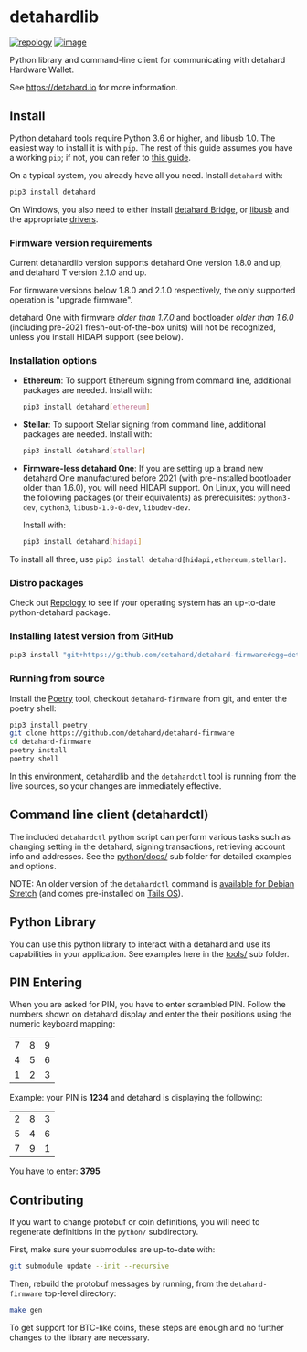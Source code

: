 # detahardlib

[![repology](https://repology.org/badge/tiny-repos/python:detahard.svg)](https://repology.org/metapackage/python:detahard) [![image](https://badges.gitter.im/detahard/community.svg)](https://gitter.im/detahard/community)

Python library and command-line client for communicating with detahard
Hardware Wallet.

See <https://detahard.io> for more information.

## Install

Python detahard tools require Python 3.6 or higher, and libusb 1.0. The easiest
way to install it is with `pip`. The rest of this guide assumes you have
a working `pip`; if not, you can refer to [this
guide](https://packaging.python.org/tutorials/installing-packages/).

On a typical system, you already have all you need. Install `detahard` with:

```sh
pip3 install detahard
```

On Windows, you also need to either install [detahard Bridge](https://suite.detahard.io/web/bridge/), or
[libusb](https://github.com/libusb/libusb/wiki/Windows) and the appropriate
[drivers](https://zadig.akeo.ie/).

### Firmware version requirements

Current detahardlib version supports detahard One version 1.8.0 and up, and detahard T version
2.1.0 and up.

For firmware versions below 1.8.0 and 2.1.0 respectively, the only supported operation
is "upgrade firmware".

detahard One with firmware _older than 1.7.0_ and bootloader _older than 1.6.0_
(including pre-2021 fresh-out-of-the-box units) will not be recognized, unless
you install HIDAPI support (see below).

### Installation options

* **Ethereum**: To support Ethereum signing from command line, additional packages are
  needed. Install with:

  ```sh
  pip3 install detahard[ethereum]
  ```

* **Stellar**: To support Stellar signing from command line, additional packages are
  needed. Install with:

  ```sh
  pip3 install detahard[stellar]
  ```

* **Firmware-less detahard One**: If you are setting up a brand new detahard One
  manufactured before 2021 (with pre-installed bootloader older than 1.6.0), you will
  need HIDAPI support. On Linux, you will need the following packages (or their
  equivalents) as prerequisites: `python3-dev`, `cython3`, `libusb-1.0-0-dev`,
  `libudev-dev`.

  Install with:

  ```sh
  pip3 install detahard[hidapi]
  ```

To install all three, use `pip3 install detahard[hidapi,ethereum,stellar]`.

### Distro packages

Check out [Repology](https://repology.org/metapackage/python:detahard) to see if your
operating system has an up-to-date python-detahard package.

### Installing latest version from GitHub

```sh
pip3 install "git+https://github.com/detahard/detahard-firmware#egg=detahard&subdirectory=python"
```

### Running from source

Install the [Poetry](https://python-poetry.org/) tool, checkout
`detahard-firmware` from git, and enter the poetry shell:

```sh
pip3 install poetry
git clone https://github.com/detahard/detahard-firmware
cd detahard-firmware
poetry install
poetry shell
```

In this environment, detahardlib and the `detahardctl` tool is running from the live
sources, so your changes are immediately effective.

## Command line client (detahardctl)

The included `detahardctl` python script can perform various tasks such as
changing setting in the detahard, signing transactions, retrieving account
info and addresses. See the
[python/docs/](https://github.com/detahard/detahard-firmware/tree/master/python/docs)
sub folder for detailed examples and options.

NOTE: An older version of the `detahardctl` command is [available for
Debian Stretch](https://packages.debian.org/en/stretch/python-detahard)
(and comes pre-installed on [Tails OS](https://tails.boum.org/)).

## Python Library

You can use this python library to interact with a detahard and use its capabilities in
your application. See examples here in the
[tools/](https://github.com/detahard/detahard-firmware/tree/master/python/docs/tools)
sub folder.

## PIN Entering

When you are asked for PIN, you have to enter scrambled PIN. Follow the
numbers shown on detahard display and enter the their positions using the
numeric keyboard mapping:

|   |   |   |
|---|---|---|
| 7 | 8 | 9 |
| 4 | 5 | 6 |
| 1 | 2 | 3 |

Example: your PIN is **1234** and detahard is displaying the following:

|   |   |   |
|---|---|---|
| 2 | 8 | 3 |
| 5 | 4 | 6 |
| 7 | 9 | 1 |

You have to enter: **3795**

## Contributing

If you want to change protobuf or coin definitions, you will need to regenerate
definitions in the `python/` subdirectory.

First, make sure your submodules are up-to-date with:

```sh
git submodule update --init --recursive
```

Then, rebuild the protobuf messages by running, from the `detahard-firmware` top-level
directory:

```sh
make gen
```

To get support for BTC-like coins, these steps are enough and no further
changes to the library are necessary.
